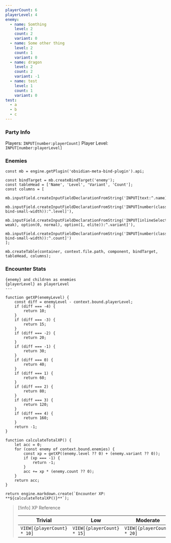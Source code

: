 ```yaml
---
playerCount: 6
playerLevel: 4
enemy:
  - name: Somthing
    level: 2
    count: 2
    variant: 0
  - name: Some other thing
    level: 2
    count: 1
    variant: 0
  - name: dragon
    level: 2
    count: 2
    variant: -1
  - name: test
    level: 1
    count: 1
    variant: 0
test:
  - a
  - b
  - c
---
```


### Party Info

Players: `INPUT[number:playerCount]`
Player Level: `INPUT[number:playerLevel]`

### Enemies

```js-engine
const mb = engine.getPlugin('obsidian-meta-bind-plugin').api;

const bindTarget = mb.createBindTarget('enemy');
const tableHead = ['Name', 'Level', 'Variant', 'Count'];
const columns = [
	mb.inputField.createInputFieldDeclarationFromString('INPUT[text:^.name]'),
	mb.inputField.createInputFieldDeclarationFromString('INPUT[number(class(meta-bind-small-width)):^.level]'),
	mb.inputField.createInputFieldDeclarationFromString('INPUT[inlineSelect(option(-1, weak), option(0, normal), option(1, elite)):^.variant]'),
	mb.inputField.createInputFieldDeclarationFromString('INPUT[number(class(meta-bind-small-width)):^.count]')
];

mb.createTable(container, context.file.path, component, bindTarget, tableHead, columns);
```

### Encounter Stats

```meta-bind-js-view
{enemy} and children as enemies
{playerLevel} as playerLevel
---

function getXP(enemyLevel) {
	const diff = enemyLevel - context.bound.playerLevel;
	if (diff === -4) {
		return 10;
	}
	if (diff === -3) {
		return 15;
	}
	if (diff === -2) {
		return 20;
	}
	if (diff === -1) {
		return 30;
	}
	if (diff === 0) {
		return 40;
	}
	if (diff === 1) {
		return 60;
	}
	if (diff === 2) {
		return 80;
	}
	if (diff === 3) {
		return 120;
	}
	if (diff === 4) {
		return 160;
	}
	return -1;
}

function calculateTotalXP() {
	let acc = 0;
	for (const enemy of context.bound.enemies) {
		const xp = getXP((enemy.level ?? 0) + (enemy.variant ?? 0));
		if (xp === -1) {
			return -1;
		}
		acc += xp * (enemy.count ?? 0);
	}
	return acc;
}

return engine.markdown.create(`Encounter XP: **${calculateTotalXP()}**`);
```

> [!info] XP Reference
> 
> | Trivial                    | Low                        | Moderate                   | Severe                     | Extreme                    |
> | -------------------------- | -------------------------- | -------------------------- | -------------------------- | -------------------------- |
> | `VIEW[{playerCount} * 10]`    | `VIEW[{playerCount} * 15]`     | `VIEW[{playerCount} * 20]`    | `VIEW[{playerCount} * 30]`    | `VIEW[{playerCount} * 40]`    |